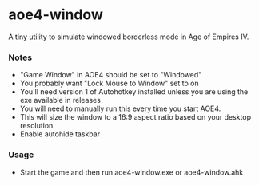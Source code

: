 # aoe4-window
A tiny utility to simulate windowed borderless mode in Age of Empires IV.

### Notes
* "Game Window" in AOE4 should be set to "Windowed"
* You probably want "Lock Mouse to Window" set to on
* You'll need version 1 of Autohotkey installed unless you are using the exe available in releases
* You will need to manually run this every time you start AOE4.
* This will size the window to a 16:9 aspect ratio based on your desktop resolution
* Enable autohide taskbar

### Usage
* Start the game and then run aoe4-window.exe or aoe4-window.ahk
